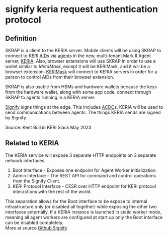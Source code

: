 # signify keria request authentication protocol
## Definition
SKRAP is a client to the KERIA server. Mobile clients will be using SKRAP to connect to KERI [AID](AID)s via [agent](agent)s in the new, multi-tenant Mark II Agent server, [KERIA](keria). 
Also, browser extensions will use SKRAP in order to use a wallet similar to _MetaMask_, except it will be KERIMask, and it will be a browser extension.
[KERIMask](KERIMask) will connect to KERIA servers in order for a person to control AIDs from their browser extension.

SKRAP is also usable from HSMs and hardware wallets because the keys from the hardware wallet, along with some app code, connect through SKRAP to agents running in a KERIA server.

[Signify](signify) signs things at the edge. This includes [ACDC](ACDC)s. KERIA will be used to send communications between agents. The things KERIA sends are signed by Signify.  

Source: Kent Bull in KERI Slack May 2023

## Related to KERIA
The KERIA service will expose 3 separate HTTP endpoints on 3 separate network interfaces.
1. Boot Interface - Exposes one endpoint for Agent Worker initialization.
2. Admin Interface - The REST API for command and control operations from the Signify Client.
3. KERI Protocol Interface - CESR over HTTP endpoint for KERI protocol interactions with the rest of the world.

This separation allows for the Boot interface to be expose to internal infrastructure only (or disabled all together) while exposing the other two interfaces externally. If a KERIA instance is launched in static worker mode, meaning all agent workers are configured at start up only the Boot interface can be disabled completely.  
More at source [Github Signify](https://github.com/WebOfTrust/signify/blob/main/protocol.md)

